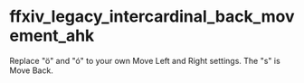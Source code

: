 # ffxiv_legacy_intercardinal_back_movement_ahk
Replace "ö" and "ó" to your own Move Left and Right settings. The "s" is Move Back.
